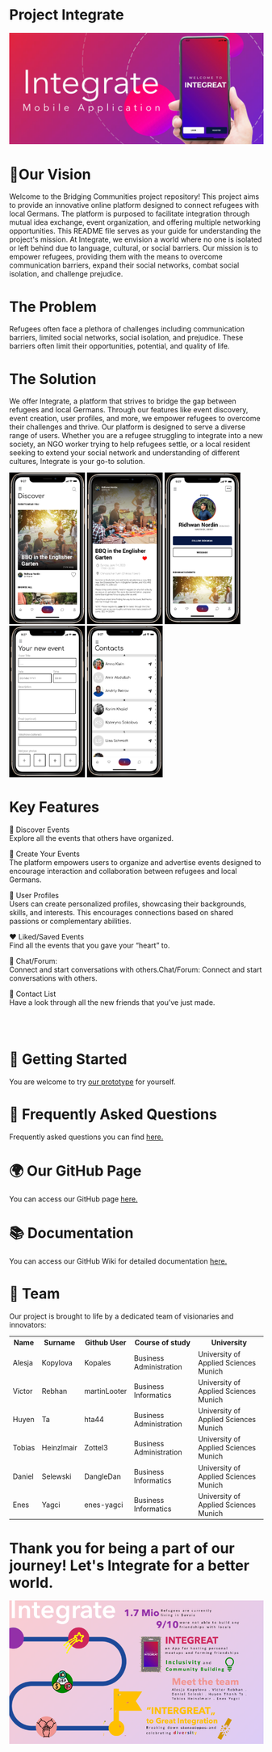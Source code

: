 # Project Integrate 
<img src="images/MainImage.png" alt="MainImage.png">

# 🎯Our Vision
Welcome to the Bridging Communities project repository! This project aims to provide an innovative online platform designed to connect refugees with local Germans. The platform is purposed to facilitate integration through mutual idea exchange, event organization, and offering multiple networking opportunities. This README file serves as your guide for understanding the project's mission. At Integrate, we envision a world where no one is isolated or left behind due to language, cultural, or social barriers. Our mission is to empower refugees, providing them with the means to overcome communication barriers, expand their social networks, combat social isolation, and challenge prejudice.

# The Problem  
Refugees often face a plethora of challenges including communication barriers, limited social networks, social isolation, and prejudice. These barriers often limit their opportunities, potential, and quality of life.

# The Solution  
We offer Integrate, a platform that strives to bridge the gap between refugees and local Germans. Through our features like event discovery, event creation, user profiles, and more, we empower refugees to overcome their challenges and thrive. Our platform is designed to serve a diverse range of users. Whether you are a refugee struggling to integrate into a new society, an NGO worker trying to help refugees settle, or a local resident seeking to extend your social network and understanding of different cultures, Integrate is your go-to solution.


<img src="images/Discover.png"  width="150" height="300" alt="Discover.png"> <img src="images/EventImage.png" width="150" height="300" alt="EventImage.png">
<img src="images/User.png" width="150" height="300" alt="User.png">
<img src="images/CreateEvent.png" width="150" height="300" alt="CreateEvent.png">
<img src="images/Contacts.png" width="150" height="300" alt="Contacts.png">

# Key Features  
🎫 Discover Events  
Explore all the events that others have organized.

📅 Create Your Events  
The platform empowers users to organize and advertise events designed to encourage interaction and collaboration between refugees and local Germans.

👤 User Profiles  
Users can create personalized profiles, showcasing their backgrounds, skills, and interests. This encourages connections based on shared passions or complementary abilities.

❤️ Liked/Saved Events  
Find all the events that you gave your “heart” to.

📱 Chat/Forum:   
Connect and start conversations with others.Chat/Forum: Connect and start conversations with others.

👥 Contact List  
Have a look through all the new friends that you’ve just made.

<br></br>

# 🚀 Getting Started
You are welcome to try [our prototype](https://www.figma.com/proto/QAGydlVljpiRFBgD3iVhPM/Group7---Entrepreneur?type=design&node-id=200-2154&scaling=scale-down&page-id=0%3A1&starting-point-node-id=200%3A876) for yourself. 

# 💬 Frequently Asked Questions
Frequently asked questions you can find [here.](https://github.com/Real-Projects-Digitalization/INTEGREAT/wiki/FAQs)

# 🌍 Our GitHub Page
You can access our GitHub page [here.](https://real-projects-digitalization.github.io/INTEGREAT/)  

# 📚 Documentation
You can access our GitHub Wiki for detailed documentation [here.](https://github.com/Real-Projects-Digitalization/ss22-team-7-sose23/wiki)

# 🤝 Team  
Our project is brought to life by a dedicated team of visionaries and innovators:  

<table>
  <tr>
    <th> Name </th>
    <th> Surname </th>
    <th> Github User </th>
    <th> Course of study </th>
    <th> University </th>
  </tr>
  <tr>
    <td> Alesja </td>
    <td> Kopylova </td>
    <td> Kopales </td>
    <td> Business Administration </td>
    <td >University of Applied Sciences Munich </td>
  </tr>
  <tr>
    <td> Victor </td>
    <td> Rebhan </td>
    <td> martinLooter </td>
    <td> Business Informatics </td>
    <td >University of Applied Sciences Munich </td>
  </tr>
  <tr>
    <td> Huyen </td>
    <td> Ta </td>
    <td> hta44 </td>
    <td> Business Administration </td>
    <td >University of Applied Sciences Munich </td>
  </tr>
  <tr>
    <td> Tobias </td>
    <td> Heinzlmair </td>
    <td> Zottel3 </td>
    <td> Business Administration </td>
    <td >University of Applied Sciences Munich </td>
  </tr>
  <tr>
    <td> Daniel </td>
    <td> Selewski </td>
    <td> DangleDan </td>
    <td> Business Informatics </td>
    <td >University of Applied Sciences Munich </td>
  </tr>
  <tr>
    <td> Enes </td>
    <td> Yagci </td>
    <td> enes-yagci </td>
    <td> Business Informatics </td>
    <td >University of Applied Sciences Munich </td>
  </tr>
</table>

# Thank you for being a part of our journey! Let's Integrate for a better world.
![Pitch](images/Pitch.png)



